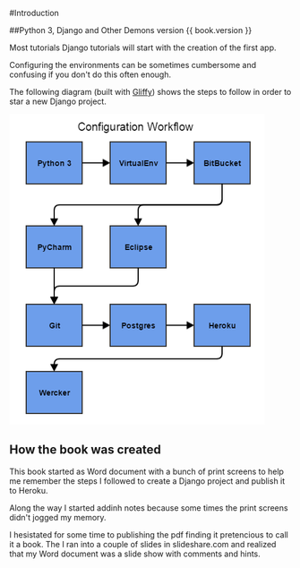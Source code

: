 #Introduction

##Python 3, Django and Other Demons version {{ book.version }}


Most tutorials Django tutorials will start with the creation of the first app.

Configuring the environments can be sometimes cumbersome and confusing if you don't do this often enough.

The following diagram (built with [Gliffy](https://www.gliffy.com/)) shows the steps to follow in order to 
star a new Django project.

![Book Workflow](./images/python3_pycharm.png "Book Workflow")

## How the book was created

This book started as  Word document with a bunch of print screens to help me remember the steps I followed to create a Django project and publish it to Heroku.

Along the way I started addinh notes because some times the print screens didn't jogged my memory.

I hesistated for some time to publishing the pdf finding it pretencious to call it a book. The I ran into a couple of slides in slideshare.com and realized that my Word document was a slide show with comments and hints.